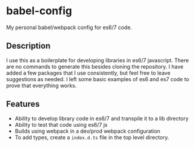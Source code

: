# babel-config
My personal babel/webpack config for es6/7 code.

## Description
I use this as a boilerplate for developing libraries in es6/7 javascript. There are no commands to generate this besides cloning the repository. I have added a few packages that I use consistently, but feel free to leave suggestions as needed. I left some basic examples of es6 and es7 code to prove that everything works.

## Features
* Ability to develop library code in es6/7 and transpile it to a lib directory
* Ability to test that code using es6/7 js
* Builds using webpack in a dev/prod webpack configuration
* To add types, create a `index.d.ts` file in the top level directory.